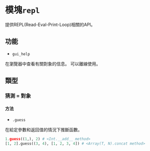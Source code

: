 # 模塊`repl`

提供REPL(Read-Eval-Print-Loop)相關的API。

## 功能

* `gui_help`

在瀏覽器中查看有關對象的信息。 可以離線使用。

## 類型

### 猜測 = 對象

#### 方法

* `.guess`

在給定參數和返回值的情況下推斷函數。

```python
1.guess((1,), 2) # <Int.__add__ method>
[1, 2].guess((3, 4), [1, 2, 3, 4]) # <Array(T, N).concat method>
```
